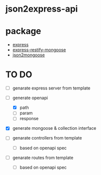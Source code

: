 # json2express-api

# package
- [express](https://github.com/expressjs/express)
- [express-restify-mongoose](https://github.com/florianholzapfel/express-restify-mongoose)
- [json2mongoose](https://github.com/Justin26l/json2mongoose)

# TO DO
- [ ] genarate express server from template

- [ ] generate openapi
    - [x] path
    - [ ] param
    - [ ] response  

- [x] generate mongoose & collection interface

- [ ] genarate controllers from template
    - [ ] based on openapi spec

- [ ] genarate routes from template
    - [ ] based on openapi spec
